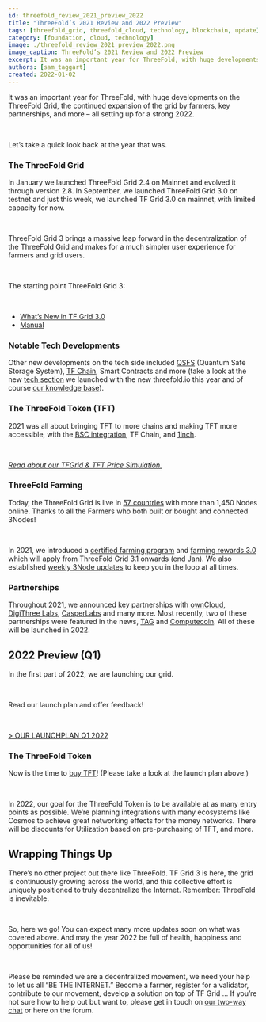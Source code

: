 ```yaml
---
id: threefold_review_2021_preview_2022
title: "ThreeFold’s 2021 Review and 2022 Preview"
tags: [threefold_grid, threefold_cloud, technology, blockchain, update]
category: [foundation, cloud, technology]
image: ./threefold_review_2021_preview_2022.png
image_caption: ThreeFold’s 2021 Review and 2022 Preview
excerpt: It was an important year for ThreeFold, with huge developments on the ThreeFold Grid, the continued expansion of the grid by farmers, key partnerships, and more – all setting up for a strong 2022!
authors: [sam_taggart]
created: 2022-01-02
---
```


It was an important year for ThreeFold, with huge developments on the ThreeFold Grid, the continued expansion of the grid by farmers, key partnerships, and more – all setting up for a strong 2022.

<br/>

Let’s take a quick look back at the year that was.

### The ThreeFold Grid

In January we launched ThreeFold Grid 2.4 on Mainnet and evolved it through version 2.8. In September, we launched ThreeFold Grid 3.0 on testnet and just this week, we launched TF Grid 3.0 on mainnet, with limited capacity for now.

<br/>

ThreeFold Grid 3 brings a massive leap forward in the decentralization of the ThreeFold Grid and makes for a much simpler user experience for farmers and grid users.

<br/>

The starting point ThreeFold Grid 3:

<br/>

* [What’s New in TF Grid 3.0](https://forum.threefold.io/t/what-is-new-in-tfgrid-3-0/1133)
* [Manual](https://library.threefold.me/info/manual/#/)

### Notable Tech Developments

Other new developments on the tech side included [QSFS](https://threefold.io/news/post/qsfs_intro/) (Quantum Safe Storage System), [TF Chain](https://threefold.io/blog/tf_chain/), Smart Contracts and more (take a look at the new [tech section](https://threefold.io/tech) we launched with the new threefold.io this year and of course [our knowledge base](https://library.threefold.me/info/threefold/#/technology/threefold__technology)).

### The ThreeFold Token (TFT)

2021 was all about bringing TFT to more chains and making TFT more accessible, with the [BSC integration](https://threefold.io/news/post/bsc_update_news/), TF Chain, and [1inch](https://threefold.io/news/post/tft_1inch/).

<br/>

*[Read about our TFGrid & TFT Price Simulation.](https://forum.threefold.io/t/tft-tfgrid-growth-simulation/1633)*

### ThreeFold Farming

Today, the ThreeFold Grid is live in [57 countries](https://explorer.threefold.io) with more than 1,450 Nodes online. Thanks to all the Farmers who both built or bought and connected 3Nodes!

<br/>

In 2021, we introduced a [certified farming program](https://library.threefold.me/info/threefold/#/tfgrid/farming/threefold__certified_farming) and [farming rewards 3.0](https://library.threefold.me/info/threefold/#/tfgrid/farming/threefold__farming_reward) which will apply from ThreeFold Grid 3.1 onwards (end Jan). We also established [weekly 3Node updates](https://forum.threefold.io/c/farming/nodeshop-pre-order-faq/59) to keep you in the loop at all times.

### Partnerships

Throughout 2021, we announced key partnerships with [ownCloud](https://threefold.io/news/post/owncloud_threefold/), [DigiThree Labs](https://threefold.io/news/post/digithree/), [CasperLabs](https://threefold.io/news/post/threefold_casperlabs/) and many more. Most recently, two of these partnerships were featured in the news, [TAG](https://martechseries.com/technology/threefold-and-take-action-global-partner-to-bring-internet-access-to-1-billion-people-across-the-globe/) and [Computecoin](https://www.bloomberg.com/press-releases/2021-12-21/helping-africa-go-digital-a-metaverse-startup-is-working-with-an-ngo-to-expand-digital-infrastructure-in-africa). All of these will be launched in 2022.

## 2022 Preview (Q1)

In the first part of 2022, we are launching our grid.

<br/>

Read our launch plan and offer feedback!

<br/>

[> OUR LAUNCHPLAN Q1 2022](https://forum.threefold.io/t/the-threefold-grid-3-x-launch-plan/1634)

### The ThreeFold Token

Now is the time to [buy TFT](https://library.threefold.me/info/threefold#/tokens/how_to_buy)! (Please take a look at the launch plan above.)

<br/>

In 2022, our goal for the ThreeFold Token is to be available at as many entry points as possible. We’re planning integrations with many ecosystems like Cosmos to achieve great networking effects for the money networks. There will be discounts for Utilization based on pre-purchasing of TFT, and more.

## Wrapping Things Up

There’s no other project out there like ThreeFold. TF Grid 3 is here, the grid is continuously growing across the world, and this collective effort is uniquely positioned to truly decentralize the Internet. Remember: ThreeFold is inevitable.

<br/>

So, here we go! You can expect many more updates soon on what was covered above. And may the year 2022 be full of health, happiness and opportunities for all of us!

<br/>

Please be reminded we are a decentralized movement, we need your help to let us all “BE THE INTERNET.” Become a farmer, register for a validator, contribute to our movement, develop a solution on top of TF Grid … If you’re not sure how to help out but want to, please get in touch on [our two-way chat](https://t.me/threefold) or here on the forum.
